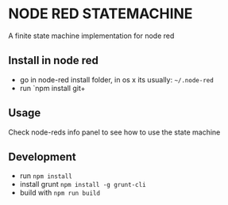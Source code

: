 # NODE RED STATEMACHINE

A finite state machine implementation for node red

## Install in node red

* go in node-red install folder, in os x its usually: `~/.node-red`
* run `npm install git+

## Usage

Check node-reds info panel to see how to use the state machine

## Development

* run `npm install`
* install grunt `npm install -g grunt-cli`
* build with `npm run build`
